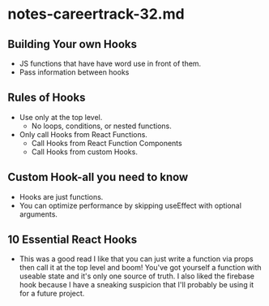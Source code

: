 # notes-careertrack-32.md
## Building Your own Hooks
* JS functions that have have word use in front of them. 
* Pass information between hooks
## Rules of Hooks
* Use only at the top level.
    * No loops, conditions, or nested functions.
* Only call Hooks from React Functions. 
    * Call Hooks from React Function Components
    * Call Hooks from custom Hooks.
## Custom Hook-all you need to know
* Hooks are just functions. 
* You can optimize performance by skipping useEffect with optional arguments.
## 10 Essential React Hooks
* This was a good read I like that you can just write a function via props then call it at the top level and boom! You've got yourself a function with useable state and it's only one source of truth. I also liked the firebase hook because I have a sneaking suspicion that I'll probably be using it for a future project. 
